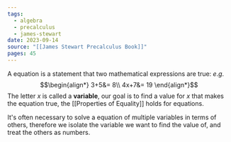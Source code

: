 ```yaml
---
tags:
  - algebra
  - precalculus
  - james-stewart
date: 2023-09-14
source: "[[James Stewart Precalculus Book]]"
pages: 45
---
```

A equation is a statement that two mathematical expressions are true:
$e.g.$
$$\begin{align*}
3+5&= 8\\
4x+7&= 19
\end{align*}$$
The letter $x$ is called a **variable**, our goal is to find a value for $x$ that makes the equation true, the [[Properties of Equality]] holds for equations.

It's often necessary to solve a equation of multiple variables in terms of others, therefore we isolate the variable we want to find the value of, and treat the others as numbers.